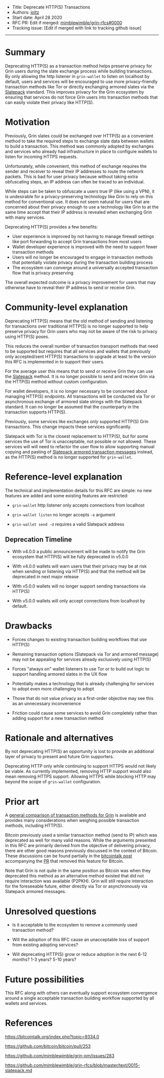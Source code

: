 - Title: Deprecate HTTP(S) Transactions
- Authors: [joltz](mailto:joltz@protonmail.com)
- Start date: April 28 2020
- RFC PR: Edit if merged: [mimblewimble/grin-rfcs#0000](https://github.com/mimblewimble/grin-rfcs/pull/0000)
- Tracking issue: [Edit if merged with link to tracking github issue]

---

# Summary
[summary]: #summary

Deprecating HTTP(S) as a transaction method helps preserve privacy for Grin users during the slate exchange process while building transactions. By only allowing the http listener in `grin-wallet` to listen on localhost by default, users and services will be encouraged to use more privacy-friendly transaction methods like Tor or directly exchanging armored slates via the [Slatepack](https://github.com/mimblewimble/grin-rfcs/blob/master/text/0015-slatepack.md) standard. This improves privacy for the Grin ecosystem by ensuring that services do not force Grin users into transaction methods that can easily violate their privacy like HTTP(S).

# Motivation
[motivation]: #motivation

Previously, Grin slates could be exchanged over HTTP(S) as a convenient method to take the required steps to exchange slate data between wallets to build a transaction. This method was commonly adopted by exchanges and services who already had infrastructure in place to configure wallets to listen for incoming HTTPS requests.

Unfortunately, while convenient, this method of exchange requires the sender and receiver to reveal their IP addresses to route the network packets. This is bad for user privacy because without taking extra obfuscating steps, an IP address can often be traced to an individual.

While steps can be taken to obfuscate a users true IP (like using a VPN), it is undesirable for a privacy-preserving technology like Grin to rely on this method for conventional use. It does not seem natural for users that are concerned about their privacy enough to use a technology like Grin to at the same time accept that their IP address is revealed when exchanging Grin with many services.

Deprecating HTTP(S) provides a few benefits:
  - User experience is improved by not having to manage firewall settings like port forwarding to accept Grin transactions from most users
  - Wallet developer experience is improved with the need to support fewer transaction methods
  - Users will no longer be encouraged to engage in transaction methods that potentially violate privacy during the transaction building process
  - The ecosystem can converge around a universally accepted transaction flow that is privacy preserving

The overall expected outcome is a privacy improvement for users that may otherwise have to reveal their IP address to send or receive Grin.

# Community-level explanation
[community-level-explanation]: #community-level-explanation

Deprecating HTTP(S) means that the old method of sending and listening for transactions over traditional HTTP(S) is no longer supported to help preserve privacy for Grin users who may not be aware of the risk to privacy using HTTP(S) poses.

This reduces the overall number of transaction transport methods that need to be supported but requires that all services and wallets that previously only accepted/sent HTTP(S) transactions to upgrade at least to the version this RFC is implemented in to support their users.

For the average user this means that to send or receive Grin they can use the [Slatepack](https://github.com/mimblewimble/grin-rfcs/blob/master/text/0015-slatepack.md) method. It is no longer possible to send and receive Grin via the HTTP(S) method without custom configuration.

For wallet developers, it is no longer necessary to be concerned about managing HTTP(S) endpoints. All transactions will be conducted via Tor or asynchronous exchange of armored slate strings with the Slatepack standard. It can no longer be assumed that the counterparty in the transaction supports HTTP(S).

Previously, some services like exchanges _only_ supported HTTP(S) Grin transactions. This change impacts these services significantly.

Slatepack with Tor is the closest replacement to HTTP(S), but for some services the use of Tor is unacceptable, not possible or not allowed. These services will will need to refactor the user flow to allow supporting manual copying and pasting of [Slatepack armored transaction messages](https://github.com/mimblewimble/grin-rfcs/blob/master/text/0015-slatepack.md#slatepackmessage) instead, as the HTTP(S) method is no longer supported for `grin-wallet`.

# Reference-level explanation
[reference-level-explanation]: #reference-level-explanation

The technical and implementation details for this RFC are simple: no new features are added and some existing features are restricted:

- `grin-wallet` http listener only accepts connections from localhost

- `grin-wallet listen` no longer accepts `-e` argument

- `grin-wallet send -d` requires a valid Slatepack address

## Deprecation Timeline

- With v4.0.0 a public announcement will be made to notify the Grin ecosystem that HTTP(S) will be fully deprecated in v5.0.0

- With v4.0.0 wallets will warn users that their privacy may be at risk when sending or listening via HTTP(S) and that the method will be deprecated in next major release

- With v5.0.0 wallets will no longer support sending transactions via HTTP(S)

- With v5.0.0 wallets will only accept connections from localhost by default.

# Drawbacks
[drawbacks]: #drawbacks

- Forces changes to existing transaction building workflows that use HTTP(S)

- Remaining transaction options (Slatepack via Tor and armored message) may not be appealing for services already exclusively using HTTP(S)

- Forces "always on" wallet listeners to use Tor or to build out logic to support handling armored slates in the UX flow

- Potentially makes a technology that is already challenging for services to adopt even more challenging to adopt

- Those that do not value privacy as a first-order objective may see this as an unnecessary inconvenience

- Friction could cause some services to avoid Grin completely rather than adding support for a new transaction method

# Rationale and alternatives
[rationale-and-alternatives]: #rationale-and-alternatives

By not deprecating HTTP(S) an opportunity is lost to provide an additional layer of privacy to present and future Grin supporters.

Deprecating HTTP only while continuing to support HTTPS would not likely be viable. As currently implemented, removing HTTP support would also mean removing HTTPS support. Allowing HTTPS while blocking HTTP may beyond the scope of `grin-wallet` configuration.

# Prior art
[prior-art]: #prior-art

A [general comparison of transaction methods for Grin](https://github.com/mimblewimble/grin-pm/issues/283) is available and provides many considerations when weighing possible transaction methods, including HTTP(S).

Bitcoin previously used a similar transaction method (send to IP) which was deprecated as well for many valid reasons. While the arguments presented in this RFC are primarily derived from the objective of delivering privacy, there are other good reasons previously discussed in the context of Bitcoin. These discussions can be found partially in the [bitcointalk post](https://bitcointalk.org/index.php?topic=9334.0) accompanying the [PR](https://github.com/bitcoin/bitcoin/pull/253) that removed this feature for Bitcoin.

Note that Grin is not quite in the same position as Bitcoin was when they deprecated this method as an alternative method existed that did not require interaction was available (P2PKH). Grin will still require interaction for the foreseeable future, either directly via Tor or asynchronously via Slatepack armored messages.

# Unresolved questions
[unresolved-questions]: #unresolved-questions

- Is it acceptable to the ecosystem to remove a commonly used transaction method?

- Will the adoption of this RFC cause an unacceptable loss of support from existing adopting services?

- Will deprecating HTTP(S) grow or reduce adoption in the next 6-12 months? 1-3 years? 5-10 years?

# Future possibilities
[future-possibilities]: #future-possibilities

This RFC along with others can eventually support ecosystem convergence around a single acceptable transaction building workflow supported by all wallets and services.

# References
[references]: #references

https://bitcointalk.org/index.php?topic=9334.0

https://github.com/bitcoin/bitcoin/pull/253

https://github.com/mimblewimble/grin-pm/issues/283

https://github.com/mimblewimble/grin-rfcs/blob/master/text/0015-slatepack.md
